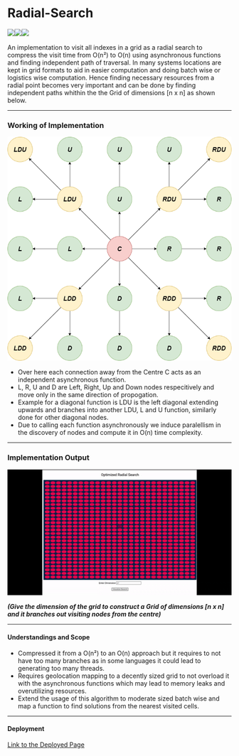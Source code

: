# Radial-Search

![](https://img.shields.io/badge/HTML5-E34F26?style=for-the-badge&logo=html5&logoColor=white)![](https://img.shields.io/badge/CSS3-1572B6?style=for-the-badge&logo=css3&logoColor=white)![](https://img.shields.io/badge/JavaScript-323330?style=for-the-badge&logo=javascript&logoColor=F7DF1E)

An implementation to visit all indexes in a grid as a radial search to compress the visit time from O(n²) to O(n) using asynchronous functions and finding independent path of traversal. In many systems locations are kept in grid formats to aid in easier computation and doing batch wise or logistics wise computation. Hence finding necessary resources from a radial point becomes very important and can be done by finding independent paths whithin the the Grid of dimensions [n x n] as shown below.
- - - -
### Working of Implementation

![](RSImages/branching.png)

* Over here each connection away from the Centre C acts as an independent asynchronous function.
* L, R, U and D are Left, Right, Up and Down nodes respecitively and move only in the same direction of propogation.
* Example for a diagonal function is LDU is the left diagonal extending upwards and branches into another LDU, L and U function, similarly done for other diagonal nodes.
* Due to calling each function asynchronously we induce paralellism in the discovery of nodes and compute it in O(n) time complexity.
- - - -
### Implementation Output

![](RSImages/RadialSearch.gif)

***(Give the dimension of the grid to construct a Grid of dimensions [n x n] and it branches out visiting nodes from the centre)*** 
- - - -
#### Understandings and Scope

* Compressed it from a O(n²) to an O(n) approach but it requires to not have too many branches as in some languages it could lead to generating too many threads.
* Requires geolocation mapping to a decently sized grid to not overload it with the asynchronous functions which may lead to memory leaks and overutilizing resources.
* Extend the usage of this algorithm to moderate sized batch wise and map a function to find solutions from the nearest visited cells.
- - - -
#### Deployment
[Link to the Deployed Page](https://aabhijitha.github.io/Radial-Search/Grid.html)
